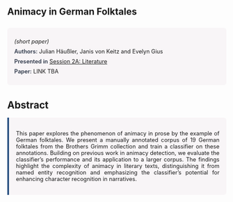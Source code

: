 
<style>    
    h2 {
        margin-top: 0;
        margin-bottom: 1.5rem;
        line-height: 1.3;
    }
    
    h3 {
        margin-top: 2rem;
        margin-bottom: 1rem;
        font-size: 1.4rem;
        font-weight:bold;
    }
    
    .metadata {
        background-color: rgba(96,24,67,0.03);
        padding: 1rem;
        font-size:0.8rem;
        border-radius: 6px;
        margin-bottom: 2rem;
    }
    
    .metadata p {
        margin: 0.5rem 0;
    }
    
    .abstract {
        text-align: justify;
        font-size:0.8rem;
        padding: 1rem;
        background-color: rgba(96,24,67,0.03);
        border-left: 4px solid #2c5282;
        border-radius: 0 6px 6px 0;
    }
    
    strong {
        color: #2d3748;
        font-weight: 600;
    }
</style>
<main role="main">
<h2>Animacy in German Folktales</h2>

<section class="metadata">
<p style='font-size:0.8rem'><i>(short paper)</i></p>
<p><strong>Authors:</strong> Julian Häußler, Janis von Keitz and Evelyn Gius</p>
<p><strong>Presented in</strong> <a href="/programme/#session2A">Session 2A: Literature</a></p>
<p><strong>Paper:</strong> LINK TBA</p>
</section>

<section>
<h3>Abstract</h3>
<div class="abstract">
<p>This paper explores the phenomenon of animacy in prose by the example of German folktales. We present a manually annotated corpus of 19 German folktales from the Brothers Grimm collection and train a classifier on these annotations. Building on previous work in animacy detection, we evaluate the classifier’s performance and its application to a larger corpus. The findings highlight the complexity of animacy in literary texts, distinguishing it from named entity recognition and emphasizing the classifier’s potential for enhancing character recognition in narratives.</p>
</div>
</section>
</main>